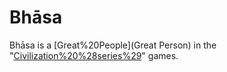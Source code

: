 # Bhāsa

Bhāsa is a [Great%20People](Great Person) in the "[Civilization%20%28series%29](Civilization)" games.